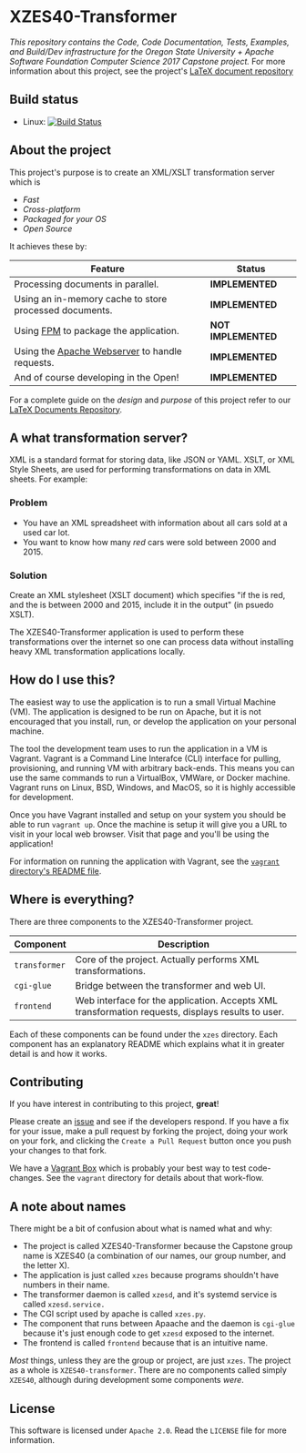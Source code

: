 # XZES40-Transformer

*This repository contains the Code, Code Documentation, Tests, Examples, and Build/Dev infrastructure for the Oregon State University + Apache Software Foundation Computer Science 2017 Capstone project.*
For more information about this project, see the project's [LaTeX document repository][capstone-repo]

## Build status

- Linux: [![Build Status](https://travis-ci.org/XZES40/XZES40-Transformer.svg?branch=master)](https://travis-ci.org/XZES40/XZES40-Transformer)

## About the project

This project's purpose is to create an XML/XSLT transformation server which is

- *Fast*
- *Cross-platform*
- *Packaged for your OS*
- *Open Source*

It achieves these by:

| Feature                                                   | Status              |
| --------------------------------------------------------- | ------------------- |
| Processing documents in parallel.                         | **IMPLEMENTED**     |
| Using an in-memory cache to store processed documents.    | **IMPLEMENTED**     |
| Using [FPM][fpm] to package the application.              | **NOT IMPLEMENTED** |
| Using the [Apache Webserver][apache] to handle requests.  | **IMPLEMENTED**     |
| And of course developing in the Open!                     | **IMPLEMENTED**     |

For a complete guide on the *design* and *purpose* of this project refer to our [LaTeX Documents Repository][capstone-repo].

## A what transformation server?

XML is a standard format for storing data, like JSON or YAML.
XSLT, or XML Style Sheets, are used for performing transformations on data in XML sheets.
For example:

### Problem

- You have an XML spreadsheet with information about all cars sold at a used car lot.
- You want to know how many *red* cars were sold between 2000 and 2015.

### Solution

Create an XML stylesheet (XSLT document) which specifies "if the <color> is red, and the <date sold> is between 2000 and 2015, include it in the output" (in psuedo XSLT).

The XZES40-Transformer application is used to perform these transformations over the internet so one can process data without installing heavy XML transformation applications locally.

## How do I use this?

The easiest way to use the application is to run a small Virtual Machine (VM).
The application is designed to be run on Apache, but it is not encouraged that you install, run, or develop the application on your personal machine.

The tool the development team uses to run the application in a VM is Vagrant.
Vagrant is a Command Line Interafce (CLI) interface for pulling, provisioning, and running VM with arbitrary back-ends.
This means you can use the same commands to run a VirtualBox, VMWare, or Docker machine.
Vagrant runs on Linux, BSD, Windows, and MacOS, so it is highly accessible for development.

Once you have Vagrant installed and setup on your system you should be able to run `vagrant up`.
Once the machine is setup it will give you a URL to visit in your local web browser.
Visit that page and you'll be using the application!

For information on running the application with Vagrant, see the [`vagrant` directory's README file][vagrant-code].

## Where is everything?

There are three components to the XZES40-Transformer project.

| Component     | Description                                                 |
| ------------- | ----------------------------------------------------------- |
| `transformer` | Core of the project. Actually performs XML transformations. |
| `cgi-glue`    | Bridge between the transformer and web UI.                  |
| `frontend`    | Web interface for the application. Accepts XML transformation requests, displays results to user. |

Each of these components can be found under the `xzes` directory.
Each component has an explanatory README which explains what it in greater detail is and how it works.

## Contributing

If you have interest in contributing to this project, **great**!

Please create an [issue][issues-url] and see if the developers respond.
If you have a fix for your issue, make a pull request by forking the project, doing your work on your fork, and clicking the `Create a Pull Request` button once you push your changes to that fork.

We have a [Vagrant Box][vagrant-code] which is probably your best way to test code-changes.
See the `vagrant` directory for details about that work-flow.

## A note about names

There might be a bit of confusion about what is named what and why:

- The project is called XZES40-Transformer because the Capstone group name is XZES40 (a combination of our names, our group number, and the letter X).
- The application is just called `xzes` because programs shouldn't have numbers in their name.
- The transformer daemon is called `xzesd`, and it's systemd service is called `xzesd.service.`
- The CGI script used by apache is called `xzes.py`.
- The component that runs between Apaache and the daemon is `cgi-glue` because it's just enough code to get `xzesd` exposed to the internet.
- The frontend is called `frontend` because that is an intuitive name.

*Most* things, unless they are the group or project, are just `xzes`.
The project as a whole is `XZES40-transformer`.
There are no components called simply `XZES40`, although during development some components *were*.

## License

This software is licensed under `Apache 2.0`. Read the `LICENSE` file for more information.

[capstone-repo]: /XZES40/cs-capstone-project
[issues-url]: /XZES40/XZES40-Transformer/issues
[fpm]: /jordansissel/fpm
[apache]: https://httpd.apache.org/
[vagrant-code]: vagrant/
